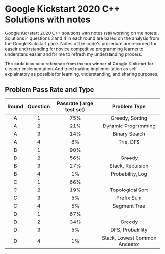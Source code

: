 # Google Kickstart 2020 C++ Solutions with notes

Google Kickstart 2020 C++ solutions with notes (still working on the notes). 
Solutions in questions 3 and 4 in each round are based on the analysis from the Google Kickstart page. Notes of the code's procedure are recorded for easeir understanding for novice competitive programming learner to understand easier and for me to refresh my understanding process.  

The code tries take reference from the top winner of Google Kickstart for cleaner implementation. And tried making implementation  as self explainatory as possible for learning, understanding, and sharing purposes.

## Problem Pass Rate and Type

| Round | Question | Passrate (large test set) | Problem Type        |
| :---: | :------: | :-----------------------: | :-----------------: |
| A     | 1        | 75%                       | Greedy, Sorting     |
| A     | 2        | 21%                       | Dynamic Programming |
| A     | 3        | 14%                       | Binary Search       |
| A     | 4        | 8%                        | Trie, DFS           |
| B     | 1        | 90%                       |                     |
| B     | 2        | 56%                       | Greedy              |
| B     | 3        | 27%                       | Stack, Recursion    |
| B     | 4        | 1%                        | Probability, Log    |
| C     | 1        | 66%                       |                     |
| C     | 2        | 19%                       | Topological Sort    |
| C     | 3        | 5%                        | Prefix Sum          |
| C     | 4        | 5%                        | Segment Tree        |
| D     | 1        | 67%                       |                     |
| D     | 2        | 34%                       | Greedy              |
| D     | 3        | 5%                        | DFS, Probability    |
| D     | 4        | 1%                        | Stack, Lowest Common Ancestor|